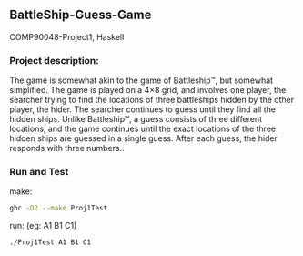 ## BattleShip-Guess-Game
COMP90048-Project1, Haskell 

### Project description: 
The game is somewhat akin to the game of Battleship™, but somewhat simplified. The game is played on a 4×8 grid, and involves one player, the searcher trying to find the locations of three battleships hidden by the other player, the hider. The searcher continues to guess until they find all the hidden ships. Unlike Battleship™, a guess consists of three different locations, and the game continues until the exact locations of the three hidden ships are guessed in a single guess. After each guess, the hider responds with three numbers..

### Run and Test

make: 

```sh
ghc -O2 --make Proj1Test
```

run: (eg: A1 B1 C1)

```sh
./Proj1Test A1 B1 C1
```
